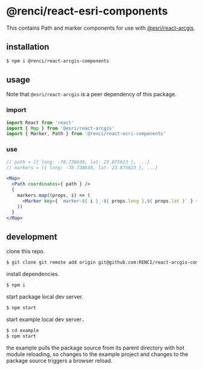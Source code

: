 # @renci/react-esri-components

This contains Path and marker components for use with [@esri/react-arcgis](https://github.com/Esri/react-arcgis).

## installation

```bash
$ npm i @renci/react-arcgis-components
```

## usage

Note that `@esri/react-arcgis` is a peer dependency of this package.

### import

```jsx
import React from 'react'
import { Map } from '@esri/react-arcgis'
import { Marker, Path } from '@renci/react-esri-components'
```

### use

```jsx
// path = [{ long: -78.738638, lat: 23.875623 }, ...]
// markers = [{ long: -78.738638, lat: 23.875623 }, ...]

<Map>
  <Path coordinates={ path } />
  {
    markers.map((props, i) => (
      <Marker key={ `marker-${ i }_-${ props.long },${ props.lat }` } { ...props } />
    ))
  }
</Map>

```

## development

clone this repo.

```bash
$ git clone git remote add origin git@github.com:RENCI/react-arcgis-components.git
```

install dependencies.

```bash
$ npm i
```

start package local dev server.

```bash
$ npm start
```

start example local dev server..

```bash
$ cd example
$ npm start
```

the example pulls the package source from its parent directory with hot module reloading, so changes to the example project and changes to the package source triggers a browser reload.

